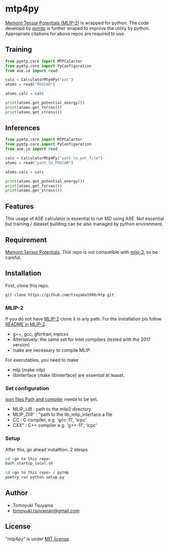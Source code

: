 # mtp4py

[Memont Tensor Potentials (MLIP-2)](https://gitlab.com/ashapeev/mlip-2.git)
is wrapped for python.
The code developd by [pymtp](https://github.com/hlyang1992/pymtp.git) is further wraped
to improve the utility by python.
Appropriate citations for above repos are required to use.

## Training

```python
from pymtp.core import MTPCalactor
from pymtp.core import PyConfiguration
from ase.io import read

calc = CalculatorMtp4Py("pot")
atoms = read("POSCAR")

atoms.calc = calc

print(atoms.get_potential_energy())
print(atoms.get_forces())
print(atoms.get_stress())
```

## Inferences

```python
from pymtp.core import MTPCalactor
from pymtp.core import PyConfiguration
from ase.io import read

calc = CalculatorMtp4Py("path_to_pot_file")
atoms = read("path_to_POSCAR")

atoms.calc = calc

print(atoms.get_potential_energy())
print(atoms.get_forces())
print(atoms.get_stress())
```

## Features

This usage of ASE calculator is essential to run MD using ASE.
Not essential but training / dataset building can be also managed by python environment.

## Requirement

[Memont Tensor Potentials](https://gitlab.com/ashapeev/mlip-2.git).
This repo is not compatible with [mlip-3](https://gitlab.com/ashapeev/mlip-3.git),
so be careful.

## Installation

First, clone this repo.

```bash
git clone https://github.com/tsuyama1990/mtp.git
```

### MLIP-2

If you do not have [MLIP-2](https://gitlab.com/ashapeev/mlip-2.git)
clone it in any path.
For the installation pls follow
[README in MLIP-2](https://gitlab.com/ashapeev/mlip-2.git).

* g++, gcc, gfortran, mpicxx
* Alterlatively: the same set for Intel compilers (tested with the 2017 version)
* make
are necessary to compile MLIP.

For executables, you need to make

* mlp (make mlp)
* libinterface (make libinterface)
are essential at leaset.

### Set configuration

[json files Path and compiler](libsetter.json) needs to be set.

* MLIP_LIB : path to the mlip2 directory
* MLIP_DIR" : "path to the lib_mlip_interface.a file
* CC : C compiler, e.g. 'gcc-11', 'icpc'
* CXX" : C++ compiler e.g. 'g++-11', 'icpc'

### Setup

After this, go ahead installtion.
2 stesps

```bash
cd <go to this repo>
bash startup_local.sh
```

```bash
cd <go to this repo> / pytmp
poetry run python setup.py
```

## Author

* Tomoyuki Tsuyama
* <tomoyuki.tsuyaman@gmail.com>

## License

"mtp4py" is under [MIT license](https://en.wikipedia.org/wiki/MIT_License).
